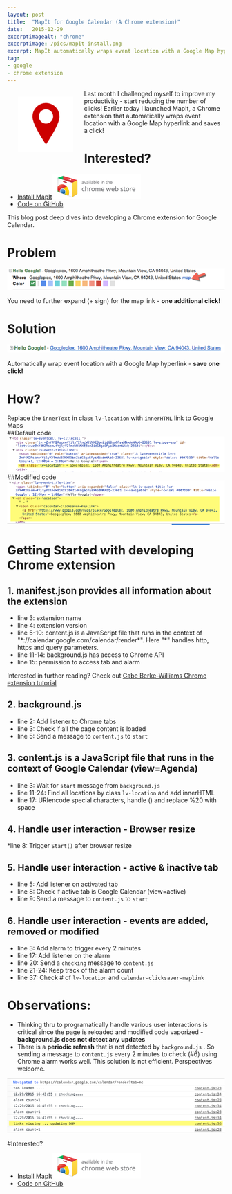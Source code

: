 ```yaml
---
layout: post
title:  "MapIt for Google Calendar (A Chrome extension)"
date:   2015-12-29
excerptimagealt: "chrome"
excerptimage: /pics/mapit-install.png
excerpt: MapIt automatically wraps event location with a Google Map hyperlink and saves a click!. This blog post deep dives into developing a Chrome extension for Google Calendar.
tag:
- google
- chrome extension
---
```


<img src="/pics/mapit-install.png" align="left" hspace="25" vspace="15" />
Last month I challenged myself to improve my productivity - start reducing the number of clicks! Earlier today I launched MapIt, a Chrome extension that automatically wraps event location with a Google Map hyperlink and saves a click! 

# Interested?
* <a href="https://chrome.google.com/webstore/detail/mapit-for-google-calendar/gnmohhffhadlkilikphnibfhelellaih?hl=en-US&gl=US)">Install MapIt<img src="/pics/ChromeWebStore_Badge.png" alt="Install MapIt from Chrome Web Store"/></a>  
* [Code on GitHub](https://github.com/harishvc/chrome-extension-examples/tree/master/mapit-google-calendar)

This blog post deep dives into developing a Chrome extension for Google Calendar.

# Problem
<img src="/pics/calendar-agenda-before.png" alt="calendar agenda before"/>  

You need to further expand (+ sign) for the map link - <strong>one additional click!</strong>

# Solution
<img src="/pics/calendar-agenda-after.png" alt="calendar agenda after"/>  

Automatically wrap event location with a Google Map hyperlink - <strong>save one click!</strong>

# How?
Replace the `innerText` in class `lv-location` with `innerHTML` link to Google Maps  
##Default code
<img src="/pics/calendar-code.png" alt="calendar code"/>   
##Modified code
<img src="/pics/calendar-code-after.png" alt="calendar code after"/> 

# Getting Started with developing Chrome extension
## 1. manifest.json provides all information about the extension
<script src="https://gist.github.com/harishvc/ff88829fe2bfb66c125f.js"></script>
 * line 3: extension name
 * line 4: extension version
 * line 5-10: content.js is a JavaScript file that runs in the context of "\*://calendar.google.com/calendar/render\*". Here "*" handles http, https and query parameters.
 * line 11-14: background.js has access to Chrome API
 * line 15: permission to access tab and alarm  

Interested in further reading? Check out [Gabe Berke-Williams Chrome extension tutorial](https://robots.thoughtbot.com/how-to-make-a-chrome-extension)  

## 2. background.js 
<script src="https://gist.github.com/harishvc/65d147d3231ee724db84.js"></script>
* line 2: Add listener to Chrome tabs
* line 3: Check if all the page content is loaded
* line 5: Send a message to `content.js` to `start`

## 3. content.js is a JavaScript file that runs in the context of Google Calendar (view=Agenda)  
<script src="https://gist.github.com/harishvc/ed7d1affdb1d43277632.js"></script>
* line 3: Wait for `start` message from `background.js` 
* line 11-24: Find all locations by class `lv-location` and add innerHTML
* line 17: URIencode special characters, handle () and replace %20 with space

## 4. Handle user interaction - Browser resize
<script src="https://gist.github.com/harishvc/539bbb15a74a5e14b675.js"></script>
*line 8: Trigger `Start()` after browser resize

## 5. Handle user interaction - active & inactive tab
<script src="https://gist.github.com/harishvc/a1b3dad9be5c40cac484.js"></script>
* line 5: Add listener on activated tab
* line 8: Check if active tab is Google Calendar (view=active)
* line 9: Send a message to `content.js` to `start`

## 6. Handle user interaction - events are added, removed or modified
<script src="https://gist.github.com/harishvc/eac4094c2d395d9863d7.js"></script>  
* line 3: Add alarm to trigger every 2 minutes
* line 17: Add listener on the alarm
* line 20: Send a `checking` message to `content.js`
* line 21-24: Keep track of the alarm count
* line 37: Check # of `lv-location` and `calendar-clicksaver-maplink`

# Observations:
* Thinking thru to programatically handle various user interactions is critical since the page is reloaded and modified code vaporized - <strong>background.js does not detect any updates</strong>  
* There is a <strong>periodic refresh</strong> that is not detected by `background.js` . So sending a message to `content.js` every 2 minutes to check (#6) using Chrome alarm works well. This solution is not efficient. Perspectives welcome.   
<img src="/pics/google-calendar-periodic-refresh.png" alt="calendar periodic refresh"/>



#Interested?
* <a href="https://chrome.google.com/webstore/detail/mapit-for-google-calendar/gnmohhffhadlkilikphnibfhelellaih?hl=en-US&gl=US)">Install MapIt<img src="/pics/ChromeWebStore_Badge.png" alt="Install MapIt from Chrome Web Store"/></a>  
* [Code on GitHub](https://github.com/harishvc/chrome-extension-examples/tree/master/mapit-google-calendar)








